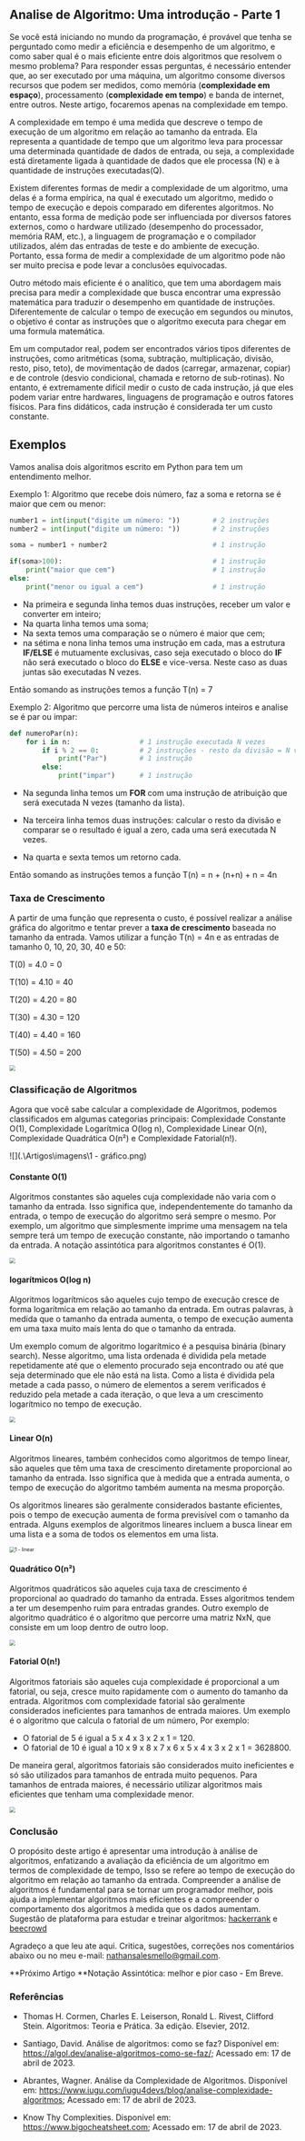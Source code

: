 ## Analise de Algoritmo: Uma introdução - Parte 1

Se você está iniciando no mundo da programação, é provável que tenha se perguntado como medir a eficiência e desempenho de um algoritmo, e como saber qual é o mais eficiente entre dois algoritmos que resolvem o mesmo problema? Para responder essas perguntas, é necessário entender que, ao ser executado por uma máquina, um algoritmo consome diversos recursos que podem ser medidos, como memória (**complexidade em espaço**), processamento (**complexidade em tempo**) e banda de internet, entre outros. Neste artigo, focaremos apenas na complexidade em tempo.

A complexidade em tempo é uma medida que descreve o tempo de execução de um algoritmo em relação ao tamanho da entrada. Ela representa a quantidade de tempo que um algoritmo leva para processar uma determinada quantidade de dados de entrada, ou seja, a complexidade está diretamente ligada à quantidade de dados que ele processa (N) e à quantidade de instruções executadas(Q).

Existem diferentes formas de medir a complexidade de um algoritmo, uma delas é a forma empírica, na qual é executado um algoritmo, medido o tempo de execução e depois comparado em diferentes algoritmos. No entanto, essa forma de medição pode ser influenciada por diversos fatores externos, como o hardware utilizado (desempenho do processador, memória RAM, etc.), a linguagem de programação e o compilador utilizados, além das entradas de teste e do ambiente de execução. Portanto, essa forma de medir a complexidade de um algoritmo pode não ser muito precisa e pode levar a conclusões equivocadas.

Outro método mais eficiente é o analítico, que tem uma abordagem mais precisa para medir a complexidade que busca encontrar uma expressão matemática para traduzir o desempenho em quantidade de instruções. Diferentemente de calcular o tempo de execução em segundos ou minutos, o objetivo é contar as instruções que o algoritmo executa para chegar em uma formula matemática.

Em um computador real, podem ser encontrados vários tipos diferentes de instruções, como aritméticas (soma, subtração, multiplicação, divisão, resto, piso, teto), de movimentação de dados (carregar, armazenar, copiar) e de controle (desvio condicional, chamada e retorno de sub-rotinas). No entanto, é extremamente difícil medir o custo de cada instrução, já que eles podem variar entre hardwares, linguagens de programação e outros fatores físicos. Para fins didáticos, cada instrução é considerada ter um custo constante.

## Exemplos

Vamos analisa dois algoritmos escrito em Python para tem um entendimento melhor.

Exemplo 1: Algoritmo que recebe dois número, faz a soma e retorna se é maior que cem ou menor:

```python
number1 = int(input("digite um número: "))        # 2 instruções
number2 = int(input("digite um número: "))        # 2 instruções

soma = number1 + number2                          # 1 instrução

if(soma>100):                                     # 1 instrução
    print("maior que cem")                        # 1 instrução
else:
    print("menor ou igual a cem")                 # 1 instrução
```

- Na primeira e segunda linha temos duas instruções, receber um valor e converter em inteiro;
- Na quarta linha temos uma soma;
- Na sexta temos uma comparação se o número é maior que cem;
- na sétima e nona linha temos uma instrução em cada, mas a estrutura **IF/ELSE** é mutuamente exclusivas, caso seja executado o bloco do **IF** não será executado o bloco do **ELSE** e vice-versa. Neste caso as duas juntas são executadas N vezes.

Então somando as instruções temos a função T(n) = 7 

Exemplo 2: Algoritmo que percorre uma lista de números inteiros e analise se é par ou impar:

```python
def numeroPar(n):
    for i in n:                 # 1 instrução executada N vezes
        if i % 2 == 0:          # 2 instruções - resto da divisão = N vezes || conparação = N vezes
            print("Par")        # 1 instrução 
        else:                   
            print("impar")      # 1 instrução
```

- Na segunda linha temos um **FOR** com uma instrução de atribuição que será executada N vezes (tamanho da lista). 

- Na terceira linha temos duas instruções: calcular o resto da divisão e comparar se o resultado é igual a zero, cada uma será executada N vezes. 

- Na quarta e sexta temos um retorno cada.

Então somando as instruções temos a função T(n) = n + (n+n) + n = 4n

### Taxa de Crescimento

A partir de uma função que representa o custo, é possível realizar a análise gráfica do algoritmo e tentar prever a **taxa de crescimento** baseada no tamanho da entrada. Vamos utilizar a função T(n) = 4n e as entradas de tamanho 0, 10, 20, 30, 40 e 50:

T(0) = 4.0 = 0

T(10) = 4.10 = 40

T(20) = 4.20 = 80

T(30) = 4.30 = 120

T(40) = 4.40 = 160

T(50) = 4.50 = 200

<img src=".\imagens\1 - linear.png" style="zoom:60%;" />

### Classificação de Algoritmos

Agora que você sabe calcular a complexidade de Algoritmos, podemos classificados em algumas categorias principais: Complexidade Constante O(1), Complexidade  Logarítmica O(log n), Complexidade Linear O(n),  Complexidade Quadrática O(n²) e Complexidade Fatorial(n!).

![](.\Artigos\imagens\1 - gráfico.png)

#### Constante O(1)

Algoritmos constantes são aqueles cuja complexidade não varia com o tamanho da entrada. Isso significa que, independentemente do tamanho da entrada, o tempo de execução do algoritmo será sempre o mesmo. Por exemplo, um algoritmo que simplesmente imprime uma mensagem na tela sempre terá um tempo de execução constante, não importando o tamanho da entrada. A notação assintótica para algoritmos constantes é O(1).

<img src=".\Artigos\imagens\1 - constante.png" style="zoom:60%;" />

#### logarítmicos O(log n)

Algoritmos logarítmicos são aqueles cujo tempo de execução cresce de forma logarítmica em relação ao tamanho da entrada. Em outras palavras, à medida que o tamanho da entrada aumenta, o tempo de execução aumenta em uma taxa muito mais lenta do que o tamanho da entrada.

Um exemplo comum de algoritmo logarítmico é a pesquisa binária (binary search). Nesse algoritmo, uma lista ordenada é dividida pela metade repetidamente até que o elemento procurado seja encontrado ou até que seja determinado que ele não está na lista. Como a lista é dividida pela metade a cada passo, o número de elementos a serem verificados é reduzido pela metade a cada iteração, o que leva a um crescimento logarítmico no tempo de execução.

<img src=".\Artigos\imagens\1 - logarítmicos.png" style="zoom:60%;" />

#### Linear O(n)

Algoritmos lineares, também conhecidos como algoritmos de tempo linear, são aqueles que têm uma taxa de crescimento diretamente proporcional ao tamanho da entrada. Isso significa que à medida que a entrada aumenta, o tempo de execução do algoritmo também aumenta na mesma proporção.

Os algoritmos lineares são geralmente considerados bastante eficientes, pois o tempo de execução aumenta de forma previsível com o tamanho da entrada. Alguns exemplos de algoritmos lineares incluem a busca linear em uma lista e a soma de todos os elementos em uma lista.

<img src=".\Artigos\imagens\1 - linear.png" alt="1 - linear" style="zoom:60%;" />

#### Quadrático O(n²) 

Algoritmos quadráticos são aqueles cuja taxa de crescimento é proporcional ao quadrado do tamanho da entrada. Esses algoritmos tendem a ter um desempenho ruim para entradas grandes. Outro exemplo de algoritmo quadrático é o algoritmo que percorre uma matriz NxN, que consiste em um loop dentro de outro loop.

<img src=".\Artigos\imagens\1 - Quadrático.png" style="zoom:60%;" />

#### Fatorial O(n!)

Algoritmos fatoriais são aqueles cuja complexidade é proporcional a um fatorial, ou seja, cresce muito rapidamente com o aumento do tamanho da entrada. Algoritmos com complexidade fatorial são geralmente considerados ineficientes para tamanhos de entrada maiores. Um exemplo é o algoritmo que calcula o fatorial de um número, Por exemplo: 

- O fatorial de 5 é igual a 5 x 4 x 3 x 2 x 1 = 120.
- O fatorial de 10  é igual a 10 x 9 x 8 x 7 x 6 x 5 x 4 x 3 x 2 x 1 = 3628800.

De maneira geral, algoritmos fatoriais são considerados muito ineficientes e só são utilizados para tamanhos de entrada muito pequenos. Para tamanhos de entrada maiores, é necessário utilizar algoritmos mais eficientes que tenham uma complexidade menor.

<img src=".\Artigos\imagens\1 - fatorial.png" style="zoom:60%;" />

### Conclusão

O propósito deste artigo é apresentar uma introdução à análise de algoritmos, enfatizando a avaliação da eficiência de um algoritmo em termos de complexidade de tempo, Isso se refere ao tempo de execução do algoritmo em relação ao tamanho da entrada. Compreender a análise de algoritmos é fundamental para se tornar um programador melhor, pois ajuda a implementar algoritmos mais eficientes e a compreender o comportamento dos algoritmos à medida que os dados aumentam. Sugestão de plataforma para estudar e treinar algoritmos: [hackerrank](https://www.hackerrank.com)  e [beecrowd](https://www.beecrowd.com.br/judge/pt/login)

Agradeço a que leu ate aqui. Critica, sugestões, correções nos comentários abaixo ou no meu e-mail: nathansalesmello@gmail.com. 

 **Próximo Artigo **Notação Assintótica: melhor e pior caso - Em Breve.

### Referências

- Thomas H. Cormen, Charles E. Leiserson, Ronald L. Rivest, Clifford Stein. Algoritmos:  Teoria e Prática. 3a edição. Elsevier, 2012.

- Santiago, David. Análise de algoritmos: como se faz? Disponível em: <https://algol.dev/analise-algoritmos-como-se-faz/>; Acessado em: 17 de abril de 2023.

- Abrantes, Wagner. Análise da Complexidade de Algoritmos. Disponível em: <https://www.iugu.com/iugu4devs/blog/analise-complexidade-algoritmos>; Acessado em: 17 de abril de 2023.

- Know Thy Complexities. Disponível em: <https://www.bigocheatsheet.com>; Acessado em: 17 de abril de 2023.



